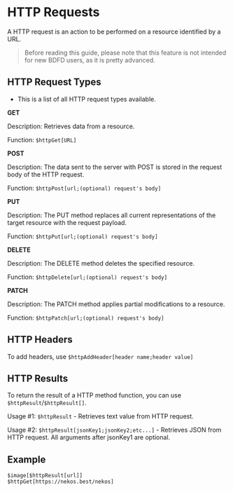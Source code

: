 # HTTP Requests
A HTTP request is an action to be performed on a resource identified by a URL.

> Before reading this guide, please note that this feature is not intended for new BDFD users, as it is pretty advanced.

## HTTP Request Types
- This is a list of all HTTP request types available.

**GET**

Description: Retrieves data from a resource.

Function: `$httpGet[URL]`

**POST**

Description: The data sent to the server with POST is stored in the request body of the HTTP request.

Function: `$httpPost[url;(optional) request's body]`

**PUT**

Description: The PUT method replaces all current representations of the target resource with the request payload.

Function: `$httpPut[url;(optional) request's body]`

**DELETE**

Description: The DELETE method deletes the specified resource.

Function: `$httpDelete[url;(optional) request's body]`

**PATCH**

Description: The PATCH method applies partial modifications to a resource.

Function: `$httpPatch[url;(optional) request's body]`

## HTTP Headers

To add headers, use `$httpAddHeader[header name;header value]`

## HTTP Results
To return the result of a HTTP method function, you can use `$httpResult`/`$httpResult[]`.

Usage #1: `$httpResult` - Retrieves text value from HTTP request.

Usage #2: `$httpResult[jsonKey1;jsonKey2;etc...]` - Retrieves JSON from HTTP request. All arguments after jsonKey1 are optional.

## Example
```
$image[$httpResult[url]]
$httpGet[https://nekos.best/nekos]
```
